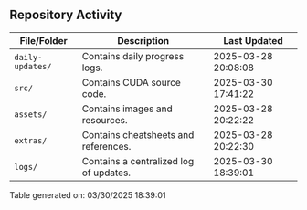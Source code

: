 ## Repository Activity

| File/Folder          | Description                                      | Last Updated |
|----------------------|--------------------------------------------------|--------------|
| `daily-updates/`     | Contains daily progress logs.            | 2025-03-28 20:08:08 |
| `src/`     | Contains CUDA source code.               | 2025-03-30 17:41:22 |
| `assets/`     | Contains images and resources.           | 2025-03-28 20:22:22 |
| `extras/`     | Contains cheatsheets and references.     | 2025-03-28 20:22:30 |
| `logs/`     | Contains a centralized log of updates.   | 2025-03-30 18:39:01 |

Table generated on: 03/30/2025 18:39:01
